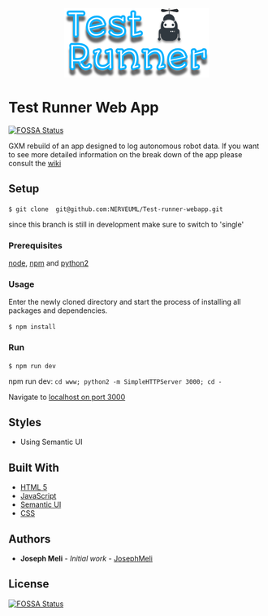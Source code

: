 <p align="center"><img src="https://github.com/NERVEUML/Test-runner-webapp/blob/single/www/Logo.png"></p>

# Test Runner Web App
[![FOSSA Status](https://app.fossa.com/api/projects/git%2Bgithub.com%2FNERVEUML%2FTest-runner-webapp.svg?type=shield)](https://app.fossa.com/projects/git%2Bgithub.com%2FNERVEUML%2FTest-runner-webapp?ref=badge_shield)


GXM rebuild of an app designed to log autonomous robot data. If you want to see more detailed information  on the break down of the app please consult the [wiki](https://github.com/NERVEUML/Test-runner-webapp/wiki)

## Setup

```$ git clone  git@github.com:NERVEUML/Test-runner-webapp.git```

since this branch is still in development make sure to switch to 'single'

### Prerequisites

[node](https://nodejs.org/en/), [npm](https://www.npmjs.com/) and [python2](https://wiki.python.org/moin/BeginnersGuide/Download)

### Usage

Enter the newly cloned directory and start the process of installing all packages and dependencies.

```$ npm install```

### Run

```$ npm run dev```

npm run dev:
```cd www; python2 -m SimpleHTTPServer 3000; cd -```

Navigate to  [localhost on port 3000](http://localhost:3000)

## Styles

* Using Semantic UI

## Built With

* [HTML 5](https://developer.mozilla.org/en-US/docs/Learn/HTML)
* [JavaScript](https://developer.mozilla.org/en-US/docs/Learn/JavaScript)
* [Semantic UI](https://semantic-ui.com/)
* [CSS](https://developer.mozilla.org/en-US/docs/Learn/CSS)

## Authors

* **Joseph Meli** - *Initial work* - [JosephMeli](https://github.com/JosephMeli)


## License
[![FOSSA Status](https://app.fossa.com/api/projects/git%2Bgithub.com%2FNERVEUML%2FTest-runner-webapp.svg?type=large)](https://app.fossa.com/projects/git%2Bgithub.com%2FNERVEUML%2FTest-runner-webapp?ref=badge_large)